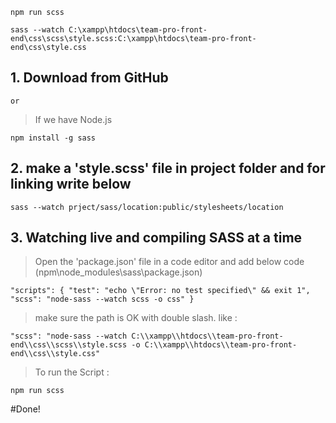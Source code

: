 `npm run scss`

`sass --watch C:\xampp\htdocs\team-pro-front-end\css\scss\style.scss:C:\xampp\htdocs\team-pro-front-end\css\style.css`

## 1. Download from GitHub 
	or
> If we have Node.js

`npm install -g sass`

## 2. make a 'style.scss' file in project folder and for linking write below

`sass --watch prject/sass/location:public/stylesheets/location`

## 3. Watching live and compiling SASS at a time

> Open the 'package.json' file in a code editor and add below code (npm\node_modules\sass\package.json)

`"scripts": {
  "test": "echo \"Error: no test specified\" && exit 1",
  "scss": "node-sass --watch scss -o css"
}`

> make sure the path is OK with double slash. like :

`"scss": "node-sass --watch C:\\xampp\\htdocs\\team-pro-front-end\\css\\scss\\style.scss -o C:\\xampp\\htdocs\\team-pro-front-end\\css\\style.css"`

> To run the Script :

`npm run scss`

#Done!
